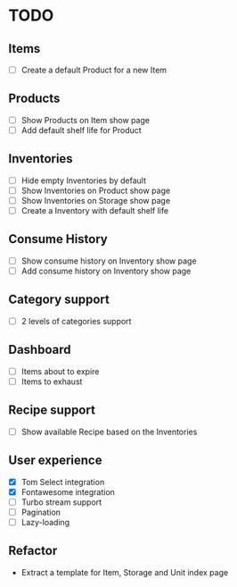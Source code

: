 # TODO

## Items

- [ ] Create a default Product for a new Item

## Products

- [ ] Show Products on Item show page
- [ ] Add default shelf life for Product

## Inventories

- [ ] Hide empty Inventories by default
- [ ] Show Inventories on Product show page
- [ ] Show Inventories on Storage show page
- [ ] Create a Inventory with default shelf life

## Consume History

- [ ] Show consume history on Inventory show page
- [ ] Add consume history on Inventory show page

## Category support

- [ ] 2 levels of categories support

## Dashboard

- [ ] Items about to expire
- [ ] Items to exhaust

## Recipe support

- [ ] Show available Recipe based on the Inventories

## User experience

- [x] Tom Select integration
- [x] Fontawesome integration
- [ ] Turbo stream support
- [ ] Pagination
- [ ] Lazy-loading

## Refactor

- Extract a template for Item, Storage and Unit index page
